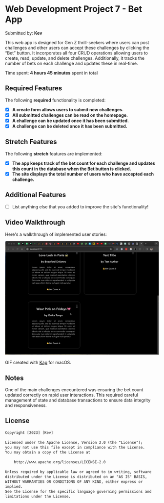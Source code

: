 # Web Development Project 7 - Bet App

Submitted by: **Kev**

This web app is designed for Gen Z thrill-seekers where users can post challenges and other users can accept these challenges by clicking the “Bet” button. It incorporates all four CRUD operations allowing users to create, read, update, and delete challenges. Additionally, it tracks the number of bets on each challenge and updates these in real-time.

Time spent: **4 hours 45 minutes** spent in total

## Required Features

The following **required** functionality is completed:

- [x] **A create form allows users to submit new challenges.**
- [x] **All submitted challenges can be read on the homepage.**
- [x] **A challenge can be updated once it has been submitted.**
- [x] **A challenge can be deleted once it has been submitted.**

## Stretch Features

The following **stretch** features are implemented:

- [x] **The app keeps track of the bet count for each challenge and updates this count in the database when the Bet button is clicked.**
- [x] **The site displays the total number of users who have accepted each challenge.**

## Additional Features

* [ ] List anything else that you added to improve the site's functionality!

## Video Walkthrough

Here's a walkthrough of implemented user stories:

<img src='bet-app-walkthrough.gif' title='Video Walkthrough' width='' alt='Video Walkthrough' />

<!-- Replace this with whatever GIF tool you used! -->
GIF created with [Kap](https://getkap.co/) for macOS.

## Notes

One of the main challenges encountered was ensuring the bet count updated correctly on rapid user interactions. This required careful management of state and database transactions to ensure data integrity and responsiveness.

## License

    Copyright [2023] [Kev]

    Licensed under the Apache License, Version 2.0 (the "License");
    you may not use this file except in compliance with the License.
    You may obtain a copy of the License at

        http://www.apache.org/licenses/LICENSE-2.0

    Unless required by applicable law or agreed to in writing, software
    distributed under the License is distributed on an "AS IS" BASIS,
    WITHOUT WARRANTIES OR CONDITIONS OF ANY KIND, either express or implied.
    See the License for the specific language governing permissions and
    limitations under the License.

